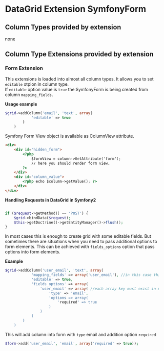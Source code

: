 # DataGrid Extension SymfonyForm #

## Column Types provided by extension ##

none

## Column Type Extensions provided by extension ##

### Form Extension ###

This extensions is loaded into almost all column types. It allows you to set 
``editable`` otpion in column type. <br>
If ``editable`` option value is ``true`` the SymfonyForm is being created from
column ``mapping_fields``.

**Usage example**

```php
$grid->addColumn('email', 'text', array(
            'editable' => true  
        )
    )
```

Symfony Form View object is available as ColumnView attribute. 

```html
<div>
    <div id="hidden_form">
        <?php 
            $formView = column->GetAttribute('form'); 
            // here you should render form view. 
        ?>
    </div>
    <div id="column_value">
        <?php echo $column->getValue(); ?>
    </div>
</div>
```

**Handling Requests in DataGrid in Symfony2**

```php

if ($request->getMethod() == 'POST') {
    $grid->bindData($request);
    $this->getDoctrine()->getEntityManager()->flush();
}

```

In most cases this is enough to create grid with some editable fields. 
But sometimes there are situations when you need to pass additional options to form elements. 
This can be achieved with ``fields_options`` option that pass options into 
form elements. 

**Example**
```php
$grid->addColumn('user_email', 'text', array(
            'mapping_fields' => array('user_email'), //in this case this parameter is optional because column name is same as mapping_field
            'editable' => true,
            'fields_options' => array(
                'user_email' => array( //each array key must exist in mapping_fields
                    'type' => 'email',
                    'options => array(
                        'required' => true
                    )
                )
            )
        )
    )
```

This will add column into form with ``type`` email and addition option ``required``

```php
$form->add('user_email', 'email', array('required' => true));
```